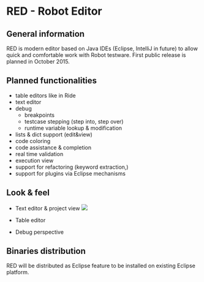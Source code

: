 # RED - Robot Editor
## General information 

RED is modern editor based on Java IDEs (Eclipse, IntelliJ in future) to allow quick and comfortable work with Robot testware. First public release is planned in October 2015.

## Planned functionalities 
* table editors like in Ride
* text editor
* debug
	* breakpoints
	* testcase stepping (step into, step over)
	* runtime variable lookup & modification
* lists & dict support (edit&view)
* code coloring
* code assistance & completion
* real time validation
* execution view
* support for refactoring (keyword extraction,)
* support for plugins via Eclipse mechanisms

## Look & feel
* Text editor & project view
![](https://raw.github.com/j00zef/RED/master/doc/img/red_overview_source_1.png)
* Table editor

* Debug perspective


## Binaries distribution
RED will be distributed as Eclipse feature to be installed on existing Eclipse platform. 

